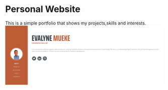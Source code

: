 # Personal Website

This is a simple portfolio that shows my projects,skills and interests.
![Image](/img/Evalyne%20Mueke.png)
